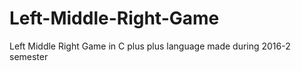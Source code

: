 # Left-Middle-Right-Game
Left Middle Right Game in C plus plus language made during 2016-2 semester
